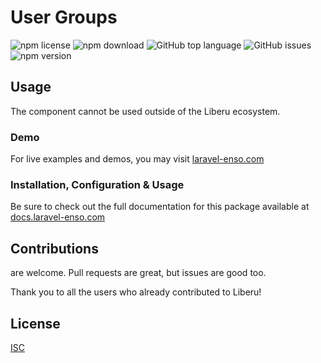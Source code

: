 # User Groups

![npm license](https://img.shields.io/npm/l/@liberu-ui/user-groups.svg) 
![npm download](https://img.shields.io/npm/dm/@liberu-ui/user-groups.svg) 
![GitHub top language](https://img.shields.io/github/languages/top/liberu-ui/user-groups.svg) 
![GitHub issues](https://img.shields.io/github/issues/liberu-ui/user-groups.svg) 
![npm version](https://img.shields.io/npm/v/@liberu-ui/user-groups.svg) 

## Usage
The component cannot be used outside of the Liberu ecosystem.

### Demo

For live examples and demos, you may visit [laravel-enso.com](https://www.laravel-enso.com)

### Installation, Configuration & Usage

Be sure to check out the full documentation for this package available at [docs.laravel-enso.com](https://docs.laravel-enso.com/frontend/user-groups.html)

## Contributions

are welcome. Pull requests are great, but issues are good too.

Thank you to all the users who already contributed to Liberu!

## License

[ISC](https://opensource.org/licenses/ISC)
